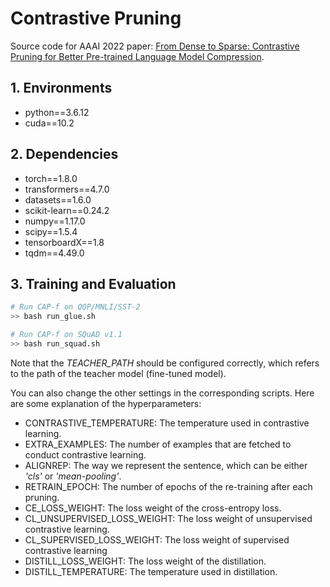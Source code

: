 
# Contrastive Pruning

Source code for AAAI 2022 paper: [From Dense to Sparse: Contrastive Pruning for Better Pre-trained Language Model Compression]().

## 1. Environments

- python==3.6.12
- cuda==10.2

## 2. Dependencies

- torch==1.8.0
- transformers==4.7.0
- datasets==1.6.0
- scikit-learn==0.24.2
- numpy==1.17.0
- scipy==1.5.4
- tensorboardX==1.8
- tqdm==4.49.0

## 3. Training and Evaluation


```bash
# Run CAP-f on QQP/MNLI/SST-2
>> bash run_glue.sh

# Run CAP-f on SQuAD v1.1
>> bash run_squad.sh
```

Note that the *TEACHER_PATH* should be configured correctly, which refers to the path of the teacher model (fine-tuned model).

You can also change the other settings in the corresponding scripts. Here are some explanation of the hyperparameters:

- CONTRASTIVE_TEMPERATURE: The temperature used in contrastive learning.
- EXTRA_EXAMPLES: The number of examples that are fetched to conduct contrastive learning.
- ALIGNREP: The way we represent the sentence, which can be either *'cls'* or *'mean-pooling'*.
- RETRAIN_EPOCH: The number of epochs of the re-training after each pruning.
- CE_LOSS_WEIGHT: The loss weight of the cross-entropy loss.
- CL_UNSUPERVISED_LOSS_WEIGHT: The loss weight of unsupervised contrastive learning.
- CL_SUPERVISED_LOSS_WEIGHT: The loss weight of supervised contrastive learning
- DISTILL_LOSS_WEIGHT: The loss weight of the distillation.
- DISTILL_TEMPERATURE: The temperature used in distillation.

